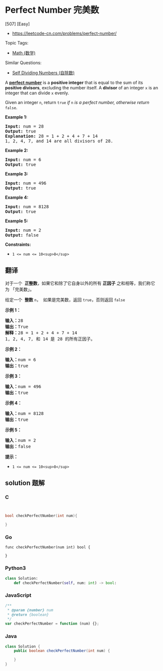 # Perfect Number 完美数

[507] [Easy]

- https://leetcode-cn.com/problems/perfect-number/

Topic Tags:

- [Math (数学)](https://leetcode-cn.com/tag/math/)

Similar Questions:

- [Self Dividing Numbers (自除数)](https://leetcode-cn.com/problems/self-dividing-numbers/)

A [**perfect number**](https://en.wikipedia.org/wiki/Perfect_number) is a **positive integer** that is equal to the sum of its **positive divisors**, excluding the number itself. A **divisor** of an integer `x` is an integer that can divide `x` evenly.

Given an integer `n`, return `true` _if_ `n` _is a perfect number, otherwise return_ `false`.

**Example 1:**

<pre><strong>Input:</strong> num = 28
<strong>Output:</strong> true
<strong>Explanation:</strong> 28 = 1 + 2 + 4 + 7 + 14
1, 2, 4, 7, and 14 are all divisors of 28.
</pre>

**Example 2:**

<pre><strong>Input:</strong> num = 6
<strong>Output:</strong> true
</pre>

**Example 3:**

<pre><strong>Input:</strong> num = 496
<strong>Output:</strong> true
</pre>

**Example 4:**

<pre><strong>Input:</strong> num = 8128
<strong>Output:</strong> true
</pre>

**Example 5:**

<pre><strong>Input:</strong> num = 2
<strong>Output:</strong> false
</pre>

**Constraints:**

- `1 <= num <= 10<sup>8</sup>`

## 翻译

对于一个  **正整数**，如果它和除了它自身以外的所有 **正因子** 之和相等，我们称它为 「完美数」。

给定一个  **整数** `n`，  如果是完美数，返回 `true`，否则返回 `false`

**示例 1：**

<pre><strong>输入：</strong>28
<strong>输出：</strong>True
<strong>解释：</strong>28 = 1 + 2 + 4 + 7 + 14
1, 2, 4, 7, 和 14 是 28 的所有正因子。</pre>

**示例 2：**

<pre><strong>输入：</strong>num = 6
<strong>输出：</strong>true
</pre>

**示例 3：**

<pre><strong>输入：</strong>num = 496
<strong>输出：</strong>true
</pre>

**示例 4：**

<pre><strong>输入：</strong>num = 8128
<strong>输出：</strong>true
</pre>

**示例 5：**

<pre><strong>输入：</strong>num = 2
<strong>输出：</strong>false
</pre>

**提示：**

- `1 <= num <= 10<sup>8</sup>`

## solution 题解

### C

```c


bool checkPerfectNumber(int num){

}
```

### Go

```golang
func checkPerfectNumber(num int) bool {

}
```

### Python3

```python
class Solution:
    def checkPerfectNumber(self, num: int) -> bool:
```

### JavaScript

```javascript
/**
 * @param {number} num
 * @return {boolean}
 */
var checkPerfectNumber = function (num) {};
```

### Java

```java
class Solution {
    public boolean checkPerfectNumber(int num) {

    }
}
```
